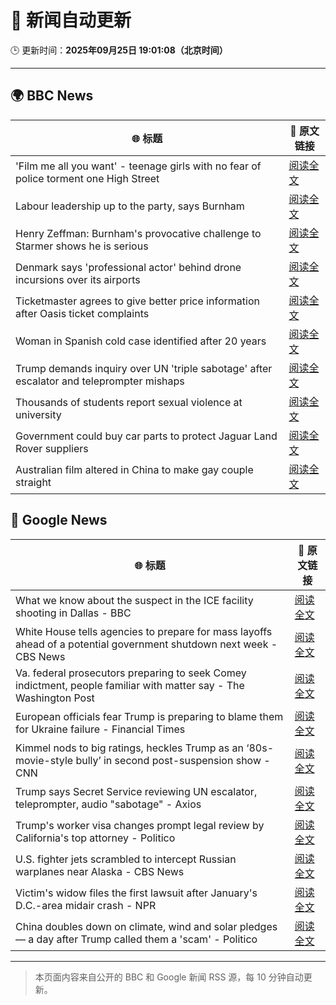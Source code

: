 # 🧠 新闻自动更新

🕒 更新时间：**2025年09月25日 19:01:08（北京时间）**

---

## 🌍 BBC News

| 🌐 标题 | 🔗 原文链接 |
|--------|-------------|
| 'Film me all you want' - teenage girls with no fear of police torment one High Street | [阅读全文](https://www.bbc.com/news/articles/c0q751vlxw1o?at_medium=RSS&at_campaign=rss) |
| Labour leadership up to the party, says Burnham | [阅读全文](https://www.bbc.com/news/articles/c7v1m873mjyo?at_medium=RSS&at_campaign=rss) |
| Henry Zeffman: Burnham's provocative challenge to Starmer shows he is serious | [阅读全文](https://www.bbc.com/news/articles/cx275r1l3xpo?at_medium=RSS&at_campaign=rss) |
| Denmark says 'professional actor' behind drone incursions over its airports | [阅读全文](https://www.bbc.com/news/articles/c7401vk4lgzo?at_medium=RSS&at_campaign=rss) |
| Ticketmaster agrees to give better price information after Oasis ticket complaints | [阅读全文](https://www.bbc.com/news/articles/cqxzqvw4lv8o?at_medium=RSS&at_campaign=rss) |
| Woman in Spanish cold case identified after 20 years | [阅读全文](https://www.bbc.com/news/articles/cj4yqwnl1q7o?at_medium=RSS&at_campaign=rss) |
| Trump demands inquiry over UN 'triple sabotage' after escalator and teleprompter mishaps | [阅读全文](https://www.bbc.com/news/articles/c3dr0zrr1kpo?at_medium=RSS&at_campaign=rss) |
| Thousands of students report sexual violence at university | [阅读全文](https://www.bbc.com/news/articles/cq65z20pde2o?at_medium=RSS&at_campaign=rss) |
| Government could buy car parts to protect Jaguar Land Rover suppliers | [阅读全文](https://www.bbc.com/news/articles/c62nv0xx32go?at_medium=RSS&at_campaign=rss) |
| Australian film altered in China to make gay couple straight | [阅读全文](https://www.bbc.com/news/articles/cp8w9492lg6o?at_medium=RSS&at_campaign=rss) |

## 📰 Google News

| 🌐 标题 | 🔗 原文链接 |
|--------|-------------|
| What we know about the suspect in the ICE facility shooting in Dallas - BBC | [阅读全文](https://news.google.com/rss/articles/CBMiVEFVX3lxTE5adnBxQmFqcmlBazdDeXBzMFkwR3U0MTViMWRDaFpScVVvSGxHcDE5cTlOQ0pET25rQWFkNnJ4VWxKMmtQcWlMMDBVZ0RnakpGbnQ2Vg?oc=5) |
| White House tells agencies to prepare for mass layoffs ahead of a potential government shutdown next week - CBS News | [阅读全文](https://news.google.com/rss/articles/CBMihgFBVV95cUxOU0hzZFJfendielNEUEFxOVpIa2VZRmNGTUwxNVFQRkZjNjFpYWNDNFU2Mkd1dEhSWGhXVW1CR1hKTkpEU2tGbkoyeDJWNzhmYW04dHZuQUNPMFBtaGg0cFZsSnlScmFvMC1LcmRlRHZvM0JHcDhVWG5mZnF4RjNSbzJsVTlad9IBiwFBVV95cUxQZkdvY0ZpNE0xVmJjMHhJM0dtZUJ0cDNwREhaMC1vcW1yQzJsYkk3V2o3QVVSV1BUV2toSkFYaG91emJuSDBDb0pWelhSd1dLMlJ6cVdhRlUxYUNNazBRd0dWU3FRQi1WbWpkUjJROVlaZmw2X1l3dW5ib0NNZnQ5Vk9vckhablhTbzM0?oc=5) |
| Va. federal prosecutors preparing to seek Comey indictment, people familiar with matter say - The Washington Post | [阅读全文](https://news.google.com/rss/articles/CBMiowFBVV95cUxOZ2NHbmVmQ2w1TlJ3Z2F6ZTlkRURjajVxUUNObWlsbVdKVGRNLXpnOXVfbE9RRzZHR3drUFdpc3ctVDkzQ0s4SUZXMFFBbDJfS3hMTWxtNEM1b3VjWURBdUlhNjFnZWRIU2dFMUQ3SmVfZVVKMy16dmprN3J0OTFBUTlGSFFyZW9lMUUyOVg0dks3RTV2TERMYkpNa3NwWk9rSFZB?oc=5) |
| European officials fear Trump is preparing to blame them for Ukraine failure - Financial Times | [阅读全文](https://news.google.com/rss/articles/CBMicEFVX3lxTE9nc1pyV25qbEo0ZFRoNEVmUFBrVkR1ODVkYTV3bEF5RDlaQUwtYUgySDVhY1Z2REl2VXhhT2lpRFczSHMxRVFhLW1nNGgyVW9tVGFwcTBLNkNwM0RpYUFyVVNPeE9HOUxYd29GODYxd2M?oc=5) |
| Kimmel nods to big ratings, heckles Trump as an ‘80s-movie-style bully’ in second post-suspension show - CNN | [阅读全文](https://news.google.com/rss/articles/CBMiiwFBVV95cUxPNTM2UV9QSVJTZW5DcHpYLTFROXl3eVJNby1fTHBtamk3YnlMaDBmc09ZRkcwN0EtYzgycXg2VDByMFhobWNLQjJPdDlkaEVsV1JLb3NSLWdtc0szVmRralJOOGFTX241bklLX1lNT3E3b0Q3Yjc1YjhkQ0VKN1BwQ2lzdWF3ZGFJbWRN?oc=5) |
| Trump says Secret Service reviewing UN escalator, teleprompter, audio "sabotage" - Axios | [阅读全文](https://news.google.com/rss/articles/CBMijAFBVV95cUxPaUF1UDVqX2lZSnlxOVRkOHhIUHRZdnBpWnd0SXBXbDR3cmVfMElBRlM3SDhRNHRCdGI5R3N5RDVoT3pTbWc3eHdpR2h6Y0RtUGdlLW54a1lOcDZfNzZLMXN3SnFsNzE5VTZmMDNpUGhmNklHeDVuUDdORWhOSThKZkE3Qng1YjVLYkVhNg?oc=5) |
| Trump's worker visa changes prompt legal review by California's top attorney - Politico | [阅读全文](https://news.google.com/rss/articles/CBMikgFBVV95cUxNd2I1WXNkY3hueHFBeUZ2blJmUDZKNU1hZTYtNTN6R01sRUl5MEhUNVBIYWNlNktxUF9RNDNBOG5hcmFFTU9MeUJ5SWJEb3VLUDl6dU1tZGxQTGNjdExLbFpnNHIxbGJhRmo3YlR0MnJVRHEwYjMyYXRNaklKMnpXekdUMDBfUDdqaFlleFRIVkFnUQ?oc=5) |
| U.S. fighter jets scrambled to intercept Russian warplanes near Alaska - CBS News | [阅读全文](https://news.google.com/rss/articles/CBMiowFBVV95cUxQOTZMYWFOcFNFTkI0SkxXc2tuV0dod04wZ25hWE1PUFc1NUlPQTJIc2Y0MTV6c2lzNGNfZllPRkZVTGhrUWhqQkJkN1FHdEtRQXlsV3gyUHJTZkJtSk5aUDlaWmM4ekxmRS12X0pzTlc4OUU2Tl9qY0NYM1QwamR0OTFaV1RpS0VSVFhnLXE0eUlMcWVmZ3ZDYW45eTJIdXRMQ1dZ0gGoAUFVX3lxTE80SkJldVhqYldUZzVoZ2NhUmZlVktwSWJHLWFmRDdIT0dubHdVRE9qeXNUX1V1bDE3OHY4UDBxbVZRbTc1cmozLVp5N1BNelVvLW4waFpaeWh1NFVGQ2RubDV6a3R3VHN6N0FiUmJMSUZsV2hfOEtLV0dhVlFMZkh0RFBJR3YwQVFnTGVIakxxS2JkVF9CSXFERmlDMWJGSkhjaFVZc3BwRQ?oc=5) |
| Victim's widow files the first lawsuit after January's D.C.-area midair crash - NPR | [阅读全文](https://news.google.com/rss/articles/CBMiqwFBVV95cUxQdUkwRjdMelQycVk2ZzFyd2FKTk04QS1JRDJJdmFWT0F4WHFsUU9RaE5ZYW96QnFQU1pUdUN3QkFXNkI0Wm5vUEFyMV9aSG9uY0xCaDJYUTU3LXp4TjFHUVpPOEpXOFB0Z3UxNzVFazA0TjBsZTl2SFNOWUFJeVRUQzI3c3I5TFNvUEJBRUxFNFZwTlhFZWdKUkwtSUZIOVhyRW9oVHdSd1c1WkE?oc=5) |
| China doubles down on climate, wind and solar pledges — a day after Trump called them a 'scam' - Politico | [阅读全文](https://news.google.com/rss/articles/CBMi1gFBVV95cUxQcVdZSXdzLUFiNENpU0lwczhmMUJiNkoyVU5SR3N4dDNpaE9KRUZmdWRnbEtYNmN5ejlmQU1wTGpDdEFMdUV4YThENXJVSzZwcE1jS2d4Y1lDdDhoaEdnMUV4bThjZ0F2V1JaT09ET2hnTHI4MmJxLS1DNmhqNDhyTU1VaGtFM21kMGFfVkttSHhjMkdFSHlrd1NJSy0zZkQtbmZqMlVNR3RtYThUWU8yS1lRX05uS0NRbDYyUnlUWTFxWW04MVlFaFZuRDJfTUhnaHV5UDdn?oc=5) |

---
> 本页面内容来自公开的 BBC 和 Google 新闻 RSS 源，每 10 分钟自动更新。